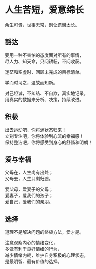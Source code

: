 # 人生苦短，爱意绵长


余生可贵，世事无常，别让遗憾太长。

<!--more-->

## 豁达

要用一种不害怕的态度面对所有的事情，  
尽人力、知天命，只问耕耘，不问收获。

迷茫和空虚时，回顾未完成的目标清单。

学而时习之，温故而知新。

对己坦诚，不纠结、不自欺，真实地记录，  
用真实的数据来分析、决策，持续改进。

## 积极

出去运动吧，你将满状态归来！  
立刻专注吧，你将体验到心流的幸福感！  
保持整洁吧，你将感受到身心的舒畅和明朗！  

## 爱与幸福

父母在，人生尚有出处；  
父母去，人生只剩归途。  

爱父母，爱妻子的父母；  
爱妻子，爱我们的孩子；  
爱自己，爱我们的亲朋。  

## 选择

道理不是解决问题的终极方法，爱才是。

注意观察内心的情绪变化，  
多做有利于良好情绪的行为，  
减少情绪内耗，维护自身积极的心理状态，  
是最明智、最有价值的选择。
